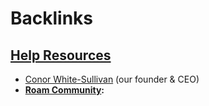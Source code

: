 
# Backlinks
## [Help Resources](<Help Resources.md>)
- [Conor White-Sullivan](https://twitter.com/Conaw) (our founder & CEO)
- **[Roam Community](<Roam Community.md>):**


